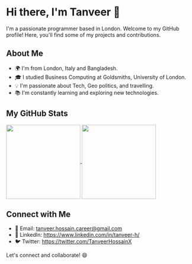 <!--
**tanveerhossainx/tanveerhossainx** is a ✨ _special_ ✨ repository because its `README.md` (this file) appears on your GitHub profile.

Here are some ideas to get you started:

- 🔭 I’m currently working on ...
- 🌱 I’m currently learning ...
- 👯 I’m looking to collaborate on ...
- 🤔 I’m looking for help with ...
- 💬 Ask me about ...
- 📫 How to reach me: ...
- 😄 Pronouns: ...
- ⚡ Fun fact: ...
-->

# Hi there, I'm Tanveer 👋

I'm a passionate programmer based in London. Welcome to my GitHub profile! Here, you'll find some of my projects and contributions.

## About Me

- 🌍 I'm from London, Italy and Bangladesh.
- 🎓 I studied Business Computing at Goldsmiths, University of London.
- 💡 I'm passionate about Tech, Geo politics, and travelling.
- 📚 I'm constantly learning and exploring new technologies.

## My GitHub Stats

<a href="https://github.com/tanveerhossainx/github-readme-stats">
  <img height=200 align="center" src="https://github-readme-stats.vercel.app/api?username=tanveerhossainx&show_icons=true&theme=neon" />
</a>
<a href="https://github.com/anuraghazra/convoychat">
  <img height=200 align="center" src="https://github-readme-stats.vercel.app/api/top-langs?username=tanveerhossainx&layout=compact&langs_count=8&card_width=320&show_icons=true&theme=neon" />
</a>

<!--
## Skills

- 💻 Programming Languages: [Languages You're Proficient In]
- 🛠️ Technologies: [Technologies/Frameworks You Work With]
- 📊 Data Analysis: [Tools/Software for Data Analysis]
- 🌐 Web Development: [Frontend and Backend Technologies]
- 📱 Mobile App Development: [Mobile App Development Tools]
- 🖥️ Desktop Applications: [Technologies for Desktop Apps]
- 🚀 Other Skills: [Any Additional Skills]

## Projects

Here are some of the projects I've worked on:

1. [Project Name](Link to Project Repository): Short project description.
2. [Project Name](Link to Project Repository): Short project description.
3. [Project Name](Link to Project Repository): Short project description.
4. [Project Name](Link to Project Repository): Short project description.

Feel free to explore my repositories for more!

-->

## Connect with Me

- 📧 Email: tanveer.hossain.career@gmail.com
- 🔗 LinkedIn: https://www.linkedin.com/in/tanveer-h/
- 🐦 Twitter: https://twitter.com/TanveerHossainX

Let's connect and collaborate! 😄

